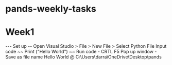 # pands-weekly-tasks
# Week1
---  Set up -- 
Open Visual Studio > File > New File >  Select Python File
Input code ~~ Print ("Hello World") ~~ Run code -  CRTL F5
Pop up window -  Save as file name Hello World @ C:\Users\darra\OneDrive\Desktop\pands







